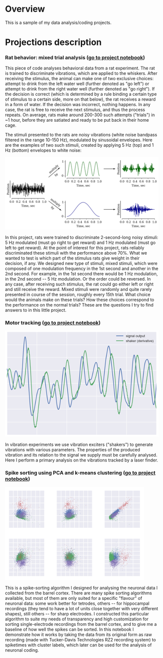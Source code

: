 # Overview
This is a sample of my data analysis/coding projects.

# Projections description
### Rat behavior: mixed trial analysis ([go to project notebook](https://github.com/antopolskiy/code_showcase/blob/master/rat_behavior_mixed_trials_analysis.ipynb))

This piece of code analyses behavioral data from a rat experiment. The rat is trained to discriminate vibrations, which are applied to the whiskers. After receiving the stimulus, the animal can make one of two exclusive choices: attempt to drink from the left water well (further denoted as "go left") or attempt to drink from the right water well (further denoted as "go right"). If the decision is correct (which is determined by a rule binding a certain type of stimulus to a certain side, more on that below), the rat receives a reward in a form of water. If the decision was incorrect, nothing happens. In any case, the rat is free to receive the next stimulus, and thus the process repeats. On average, rats make around 200-300 such attempts ("trials") in ~1 hour, before they are satiated and ready to be put back in their home cage.

The stimuli presented to the rats are noisy vibrations (white noise bandpass filtered in the range 10-150 Hz), modulated by sinusoidal envelopes. Here are the examples of two such stimuli, created by applying 5 Hz (top) and 1 Hz (bottom) envelopes to white noise: 

![Creation of the stimuli](stim_creation.png)

In this project, rats were trained to discriminate 2-second-long noisy stimuli: 5 Hz modulated (must go right to get reward) and 1 Hz modulated (must go left to get reward). At the point of interest for this project, rats reliably discriminated these stimuli with the performance above 70%. What we wanted to test is which part of the stimulus rats give weight in their decision, if any. We designed new type of stimuli, mixed stimuli, which were composed of one modulation frequency in the 1st second and another in the 2nd second. For example, in the 1st second there would be 1 Hz modulation, in the 2nd second -- 5 Hz modulation. Or the order could be reversed. In any case, after receiving such stimulus, the rat could go either left or right and still receive the reward. Mixed stimuli were randomly and quite rarely presented in course of the session, roughly every 15th trial. What choice would the animals make on these trials? How these choices correspond to the performance on the normal trials? These are the questions I try to find answers to in this little project.

### Motor tracking ([go to project notebook](https://github.com/antopolskiy/code_showcase/blob/master/motor_tracking.ipynb))

![Motor tracking](motor_tracking_pic.png)

In vibration experiments we use vibration exciters ("shakers") to generate vibrations with various parameters. The properties of the produced vibration and its relation to the signal we supply must be carefully analysed. Here I perform a primary analysis on the vibrations tracked by a laser finder.

### Spike sorting using PCA and k-means clustering ([go to project notebook](https://github.com/antopolskiy/code_showcase/blob/master/spike_sorting.ipynb))

![Spike sorting](spike_sorting_pic.PNG)

This is a spike-sorting algorithm I designed for analysing the neuronal data I collected from the barrel cortex. There are many spike sorting algorithms available, but most of them are only suited for a specific "flavour" of neuronal data: some work better for tetrodes, others -- for hippocampal recordings (they tend to have a lot of units close together with very different shapes), still others -- for sharp electrodes. I constructed this particular algorithm to suite my needs of transparency and high customization for sorting single-electrode recordings from the barrel cortex, and to give me a baseline of how well the spikes can be sorted. In this notebook I demonstrate how it works by taking the data from its original form as raw recording (made with Tucker-Davis Technologies RZ2 recording system) to spiketimes with cluster labels, which later can be used for the analysis of neuronal coding.

